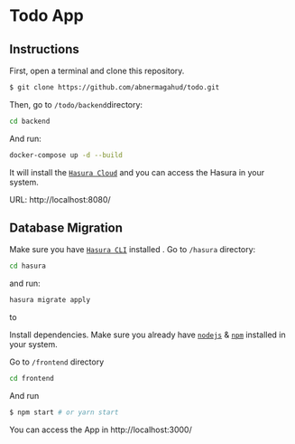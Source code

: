 
# Todo App


## Instructions

First, open a terminal and clone this repository.
```bash
$ git clone https://github.com/abnermagahud/todo.git
```
Then, go to `/todo/backend`directory: 
 ```bash
cd backend
```
And run: 
```bash
docker-compose up -d --build
```

It will install the [`Hasura Cloud`](https://hasura.io/) and you can access the Hasura in your system.

URL: http://localhost:8080/

## Database Migration

Make sure you have [`Hasura CLI`](https://hasura.io/docs/latest/graphql/core/hasura-cli/install-hasura-cli.html#install-hasura-cli) installed .
 Go to `/hasura` directory:
```bash
cd hasura
```
and run:

```bash
hasura migrate apply 
```
to 

Install dependencies. Make sure you already have [`nodejs`](https://nodejs.org/en/) & [`npm`](https://www.npmjs.com/) installed in your system.

Go to `/frontend` directory 
```bash
cd frontend
```
And run
```bash
$ npm start # or yarn start
```


You can access the App in http://localhost:3000/